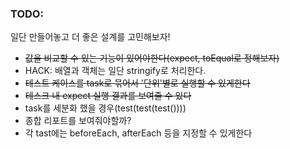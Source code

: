### TODO:

일단 만들어놓고 더 좋은 설계를 고민해보자!

- ~~값을 비교할 수 있는 기능이 있어야한다(expect, toEqual로 정해보자)~~
- HACK: 배열과 객체는 일단 stringify로 처리한다.
- ~~테스트 케이스를 task로 묶어서 '단위'별로 실행할 수 있게한다~~
- ~~테스크 내 expect 실행 결과를 보여줄 수 있다~~
- task를 세분화 했을 경우(test(test(test())))
- 종합 리포트를 보여줘야할까?
- 각 tast에는 beforeEach, afterEach 등을 지정할 수 있게한다
